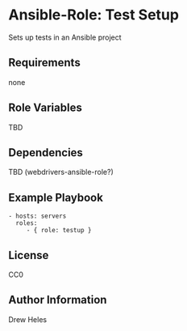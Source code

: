 Ansible-Role: Test Setup
=========

Sets up tests in an Ansible project

Requirements
------------

none

Role Variables
--------------

TBD

Dependencies
------------

TBD (webdrivers-ansible-role?)

Example Playbook
----------------

    - hosts: servers
      roles:
         - { role: testup }

License
-------

CC0

Author Information
------------------

Drew Heles
